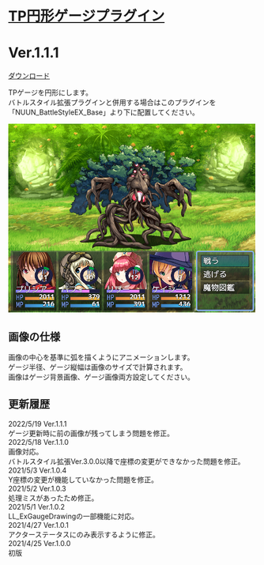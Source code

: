 # [TP円形ゲージプラグイン](https://raw.githubusercontent.com/nuun888/MZ/master/NUUN_TpCircularGauge.js)
# Ver.1.1.1
[ダウンロード](https://raw.githubusercontent.com/nuun888/MZ/master/NUUN_TpCircularGauge.js)  

TPゲージを円形にします。  
バトルスタイル拡張プラグインと併用する場合はこのプラグインを「NUUN_BattleStyleEX_Base」より下に配置してください。  

![画像](img/TpCircularGauge1.png)  

## 画像の仕様
画像の中心を基準に弧を描くようにアニメーションします。  
ゲージ半径、ゲージ縦幅は画像のサイズで計算されます。  
画像はゲージ背景画像、ゲージ画像両方設定してください。  

## 更新履歴
2022/5/19 Ver.1.1.1  
ゲージ更新時に前の画像が残ってしまう問題を修正。  
2022/5/18 Ver.1.1.0  
画像対応。  
バトルスタイル拡張Ver.3.0.0以降で座標の変更ができなかった問題を修正。  
2021/5/3 Ver.1.0.4  
Y座標の変更が機能していなかった問題を修正。  
2021/5/2 Ver.1.0.3  
処理ミスがあったため修正。  
2021/5/1 Ver.1.0.2  
LL_ExGaugeDrawingの一部機能に対応。  
2021/4/27 Ver.1.0.1  
アクターステータスにのみ表示するように修正。  
2021/4/25 Ver.1.0.0  
初版  
